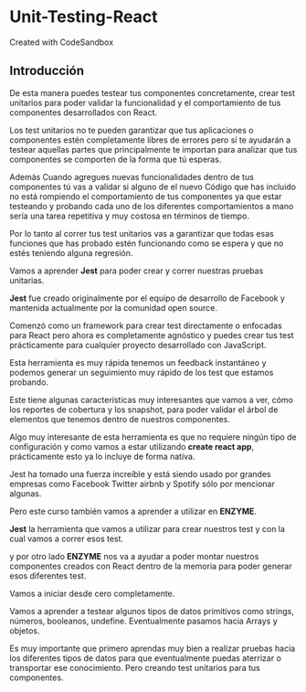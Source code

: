 # Unit-Testing-React
Created with CodeSandbox

## Introducción

De esta manera puedes testear tus componentes concretamente, crear test unitarios para poder validar la funcionalidad y el comportamiento de tus componentes desarrollados con React.

Los test unitarios no te pueden garantizar que tus aplicaciones o componentes estén completamente libres de errores pero sí te ayudarán a testear aquellas partes que principalmente te importan para analizar que tus componentes se comporten de la forma que tú esperas.

Además Cuando agregues nuevas funcionalidades dentro de tus componentes tú vas a validar si alguno de el nuevo Código que has incluido no está rompiendo el comportamiento de tus componentes ya que estar testeando y probando cada uno de los diferentes comportamientos a mano sería una tarea repetitiva y muy costosa en términos de tiempo.

Por lo tanto al correr tus test unitarios vas a garantizar que todas esas funciones que has probado estén funcionando como se espera y que no estés teniendo alguna regresión.

Vamos a aprender **Jest** para poder crear y correr nuestras pruebas unitarias.

**Jest** fue creado originalmente por el equipo de desarrollo de Facebook y mantenida actualmente por la comunidad open source.

Comenzó como un framework para crear test directamente o enfocadas para React pero ahora es completamente agnóstico y puedes crear tus test prácticamente para cualquier proyecto desarrollado con JavaScript.

Esta herramienta es muy rápida tenemos un feedback instantáneo y podemos generar un seguimiento muy rápido de los test que estamos probando.

Este tiene algunas características muy interesantes que vamos a ver, cómo los reportes de cobertura y los snapshot, para poder validar el árbol de elementos que tenemos dentro de nuestros componentes.

Algo muy interesante de esta herramienta es que no requiere ningún tipo de configuración y como vamos a estar utilizando **create react app**, prácticamente esto ya lo incluye de forma nativa.

Jest ha tomado una fuerza increíble y está siendo usado por grandes empresas como Facebook Twitter airbnb y Spotify sólo por mencionar algunas.

Pero este curso también vamos a aprender a utilizar en **ENZYME**.

**Jest** la herramienta que vamos a utilizar para crear nuestros test y con la cual vamos a correr esos test.

y por otro lado **ENZYME** nos va a ayudar a poder montar nuestros componentes creados con React dentro de la memoria para poder generar esos diferentes test. 

Vamos a iniciar desde cero completamente.

Vamos a aprender a testear algunos tipos de datos primitivos como strings, números, booleanos, undefine. Eventualmente pasamos hacia Arrays y objetos.

Es muy importante que primero aprendas muy bien a realizar pruebas hacia los diferentes tipos de datos para que eventualmente puedas aterrizar o transportar ese conocimiento. Pero creando test unitarios para tus componentes.
